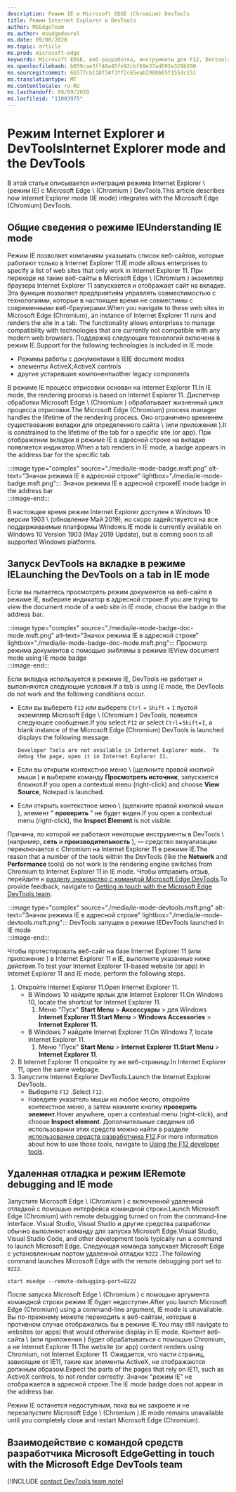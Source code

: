 ```yaml
---
description: Режим IE и Microsoft EDGE (Chromium) DevTools
title: Режим Internet Explorer и DevTools
author: MSEdgeTeam
ms.author: msedgedevrel
ms.date: 09/08/2020
ms.topic: article
ms.prod: microsoft-edge
keywords: Microsoft EDGE, веб-разработка, инструменты для F12, Devtools, ie11, Internet Explorer 11, режим IE
ms.openlocfilehash: b059cae3ff48a45fe92cbf69e37ad692e329b200
ms.sourcegitcommit: 6b577cb118f34f3ff2c65eab2908b65f155dc151
ms.translationtype: MT
ms.contentlocale: ru-RU
ms.lasthandoff: 09/09/2020
ms.locfileid: "11003975"
---
```

# <span data-ttu-id="770cf-104">Режим Internet Explorer и DevTools</span><span class="sxs-lookup"><span data-stu-id="770cf-104">Internet Explorer mode and the DevTools</span></span>  

<span data-ttu-id="770cf-105">В этой статье описывается интеграция режима Internet Explorer \ (режим IE) с Microsoft Edge \ (Chromium \) DevTools.</span><span class="sxs-lookup"><span data-stu-id="770cf-105">This article describes how Internet Explorer mode \(IE mode\) integrates with the Microsoft Edge \(Chromium\) DevTools.</span></span>  

## <span data-ttu-id="770cf-106">Общие сведения о режиме IE</span><span class="sxs-lookup"><span data-stu-id="770cf-106">Understanding IE mode</span></span>  

<span data-ttu-id="770cf-107">Режим IE позволяет компаниям указывать список веб-сайтов, которые работают только в Internet Explorer 11.</span><span class="sxs-lookup"><span data-stu-id="770cf-107">IE mode allows enterprises to specify a list of web sites that only work in Internet Explorer 11.</span></span>  <span data-ttu-id="770cf-108">При переходе на такие веб-сайты в Microsoft Edge \ (Chromium \) экземпляр браузера Internet Explorer 11 запускается и отображает сайт на вкладке.  Эта функция позволяет предприятиям управлять совместимостью с технологиями, которые в настоящее время не совместимы с современными веб-браузерами.</span><span class="sxs-lookup"><span data-stu-id="770cf-108">When you navigate to these web sites in Microsoft Edge \(Chromium\), an instance of Internet Explorer 11 runs and renders the site in a tab.  The functionality allows enterprises to manage compatibility with technologies that are currently not compatible with any modern web browsers.</span></span>  <span data-ttu-id="770cf-109">Поддержка следующих технологий включена в режим IE.</span><span class="sxs-lookup"><span data-stu-id="770cf-109">Support for the following technologies is included in IE mode.</span></span>  

*   <span data-ttu-id="770cf-110">Режимы работы с документами в IE</span><span class="sxs-lookup"><span data-stu-id="770cf-110">IE document modes</span></span>  
*   <span data-ttu-id="770cf-111">элементы ActiveX;</span><span class="sxs-lookup"><span data-stu-id="770cf-111">ActiveX controls</span></span>  
*   <span data-ttu-id="770cf-112">другие устаревшие компоненты</span><span class="sxs-lookup"><span data-stu-id="770cf-112">other legacy components</span></span>  

<span data-ttu-id="770cf-113">В режиме IE процесс отрисовки основан на Internet Explorer 11.</span><span class="sxs-lookup"><span data-stu-id="770cf-113">In IE mode, the rendering process is based on Internet Explorer 11.</span></span>  <span data-ttu-id="770cf-114">Диспетчер обработки Microsoft Edge \ (Chromium \) обрабатывает жизненный цикл процесса отрисовки.</span><span class="sxs-lookup"><span data-stu-id="770cf-114">The Microsoft Edge \(Chromium\) process manager handles the lifetime of the rendering process.</span></span>  <span data-ttu-id="770cf-115">Оно ограничено временем существования вкладки для определенного сайта \ (или приложения \).</span><span class="sxs-lookup"><span data-stu-id="770cf-115">It is constrained to the lifetime of the tab for a specific site \(or app\).</span></span>  <span data-ttu-id="770cf-116">При отображении вкладки в режиме IE в адресной строке на вкладке появляется индикатор.</span><span class="sxs-lookup"><span data-stu-id="770cf-116">When a tab renders in IE mode, a badge appears in the address bar for the specific tab.</span></span>  

:::image type="complex" source="./media/ie-mode-badge.msft.png" alt-text="Значок режима IE в адресной строке" lightbox="./media/ie-mode-badge.msft.png":::
   <span data-ttu-id="770cf-118">Значок режима IE в адресной строке</span><span class="sxs-lookup"><span data-stu-id="770cf-118">IE mode badge in the address bar</span></span>  
:::image-end:::  

<span data-ttu-id="770cf-119">В настоящее время режим Internet Explorer доступен в Windows 10 версии 1903 \ (обновление Май 2019), но скоро задействуется на все поддерживаемые платформы Windows.</span><span class="sxs-lookup"><span data-stu-id="770cf-119">IE mode is currently available on Windows 10 Version 1903 \(May 2019 Update\), but is coming soon to all supported Windows platforms.</span></span>  

## <span data-ttu-id="770cf-120">Запуск DevTools на вкладке в режиме IE</span><span class="sxs-lookup"><span data-stu-id="770cf-120">Launching the DevTools on a tab in IE mode</span></span>  

<span data-ttu-id="770cf-121">Если вы пытаетесь просмотреть режим документов на веб-сайте в режиме IE, выберите индикатор в адресной строке.</span><span class="sxs-lookup"><span data-stu-id="770cf-121">If you are trying to view the document mode of a web site in IE mode, choose the badge in the address bar.</span></span>  

:::image type="complex" source="./media/ie-mode-badge-doc-mode.msft.png" alt-text="Значок режима IE в адресной строке" lightbox="./media/ie-mode-badge-doc-mode.msft.png":::
   <span data-ttu-id="770cf-123">Просмотр режима документов с помощью эмблемы в режиме IE</span><span class="sxs-lookup"><span data-stu-id="770cf-123">View document mode using IE mode badge</span></span>  
:::image-end:::  

<span data-ttu-id="770cf-124">Если вкладка используется в режиме IE, DevTools не работает и выполняются следующие условия.</span><span class="sxs-lookup"><span data-stu-id="770cf-124">If a tab is using IE mode, the DevTools do not work and the following conditions occur.</span></span>

*   <span data-ttu-id="770cf-125">Если вы выберете `F12` или выберете `Ctrl` + `Shift` + `I` пустой экземпляр Microsoft Edge \ (Chromium \) DevTools, появится следующее сообщение.</span><span class="sxs-lookup"><span data-stu-id="770cf-125">If you select `F12` or select `Ctrl`+`Shift`+`I`, a blank instance of the Microsoft Edge \(Chromium\) DevTools is launched displays the following message.</span></span>  
    
    ```text
    Developer Tools are not available in Internet Explorer mode.  To debug the page, open it in Internet Explorer 11.
    ```  
    
*   <span data-ttu-id="770cf-126">Если вы открыли контекстное меню \ (щелкните правой кнопкой мыши \) и выберите команду **Просмотреть источник**, запускается блокнот.</span><span class="sxs-lookup"><span data-stu-id="770cf-126">If you open a contextual menu \(right-click\) and choose **View Source**, Notepad is launched.</span></span>  
*   <span data-ttu-id="770cf-127">Если открыть контекстное меню \ (щелкните правой кнопкой мыши \), элемент " **проверить** " не будет виден.</span><span class="sxs-lookup"><span data-stu-id="770cf-127">If you open a contextual menu \(right-click\), the **Inspect Element** is not visible.</span></span>  

<span data-ttu-id="770cf-128">Причина, по которой не работают некоторые инструменты в DevTools \ (например, **сеть** и **производительность** ), — средство визуализации переключается с Chromium на Internet Explorer 11 в режиме IE.</span><span class="sxs-lookup"><span data-stu-id="770cf-128">The reason that a number of the tools within the DevTools \(like the **Network** and **Performance** tools\) do not work is the rendering engine switches from Chromium to Internet Explorer 11 in IE mode.</span></span>  <span data-ttu-id="770cf-129">Чтобы отправить отзыв, перейдите к [разделу знакомство с командой Microsoft Edge DevTools](#getting-in-touch-with-the-microsoft-edge-devtools-team).</span><span class="sxs-lookup"><span data-stu-id="770cf-129">To provide feedback, navigate to [Getting in touch with the Microsoft Edge DevTools team](#getting-in-touch-with-the-microsoft-edge-devtools-team).</span></span>  

:::image type="complex" source="./media/ie-mode-devtools.msft.png" alt-text="Значок режима IE в адресной строке" lightbox="./media/ie-mode-devtools.msft.png":::
   <span data-ttu-id="770cf-131">DevTools запущен в режиме IE</span><span class="sxs-lookup"><span data-stu-id="770cf-131">DevTools launched in IE mode</span></span>  
:::image-end:::  

<span data-ttu-id="770cf-132">Чтобы протестировать веб-сайт на базе Internet Explorer 11 (или приложение \) в Internet Explorer 11 и IE, выполните указанные ниже действия.</span><span class="sxs-lookup"><span data-stu-id="770cf-132">To test your Internet Explorer 11-based website \(or app\) in Internet Explorer 11 and IE mode, perform the following steps.</span></span>  

1.  <span data-ttu-id="770cf-133">Откройте Internet Explorer 11.</span><span class="sxs-lookup"><span data-stu-id="770cf-133">Open Internet Explorer 11.</span></span>  
    *   <span data-ttu-id="770cf-134">В Windows 10 найдите ярлык для Internet Explorer 11.</span><span class="sxs-lookup"><span data-stu-id="770cf-134">On Windows 10, locate the shortcut for Internet Explorer 11.</span></span>
        1.  <span data-ttu-id="770cf-135">Меню "Пуск" **Start Menu**  >  **Аксессуары**  >  для Windows **Internet Explorer 11**.</span><span class="sxs-lookup"><span data-stu-id="770cf-135">**Start Menu** > **Windows Accessories** > **Internet Explorer 11**.</span></span>  
    *   <span data-ttu-id="770cf-136">В Windows 7 найдите Internet Explorer 11.</span><span class="sxs-lookup"><span data-stu-id="770cf-136">On Windows 7, locate Internet Explorer 11.</span></span>
        1.  <span data-ttu-id="770cf-137">Меню "Пуск" **Start Menu**  >  **Internet Explorer 11**.</span><span class="sxs-lookup"><span data-stu-id="770cf-137">**Start Menu** > **Internet Explorer 11**.</span></span>  
1.  <span data-ttu-id="770cf-138">В Internet Explorer 11 откройте ту же веб-страницу.</span><span class="sxs-lookup"><span data-stu-id="770cf-138">In Internet Explorer 11, open the same webpage.</span></span>  
1.  <span data-ttu-id="770cf-139">Запустите Internet Explorer DevTools.</span><span class="sxs-lookup"><span data-stu-id="770cf-139">Launch the Internet Explorer DevTools.</span></span>  
    *   <span data-ttu-id="770cf-140">Выберите `F12` .</span><span class="sxs-lookup"><span data-stu-id="770cf-140">Select `F12`.</span></span>  
    *   <span data-ttu-id="770cf-141">Наведите указатель мыши на любое место, откройте контекстное меню, а затем нажмите кнопку **проверить элемент**.</span><span class="sxs-lookup"><span data-stu-id="770cf-141">Hover anywhere, open a contextual menu \(right-click\), and choose **Inspect element**.</span></span>  <span data-ttu-id="770cf-142">Дополнительные сведения об использовании этих средств можно найти в разделе [использование средств разработчика F12][PreviousVersionsWindowsInternetExplorerDeveloperSamplesbg182326].</span><span class="sxs-lookup"><span data-stu-id="770cf-142">For more information about how to use those tools, navigate to [Using the F12 developer tools][PreviousVersionsWindowsInternetExplorerDeveloperSamplesbg182326].</span></span>  

## <span data-ttu-id="770cf-143">Удаленная отладка и режим IE</span><span class="sxs-lookup"><span data-stu-id="770cf-143">Remote debugging and IE mode</span></span>  

<span data-ttu-id="770cf-144">Запустите Microsoft Edge \ (Chromium \) с включенной удаленной отладкой с помощью интерфейса командной строки.</span><span class="sxs-lookup"><span data-stu-id="770cf-144">Launch Microsoft Edge \(Chromium\) with remote debugging turned on from the command-line interface.</span></span>  <span data-ttu-id="770cf-145">Visual Studio, Visual Studio и другие средства разработки обычно выполняют команду для запуска Microsoft Edge.</span><span class="sxs-lookup"><span data-stu-id="770cf-145">Visual Studio, Visual Studio Code, and other development tools typically run a command to launch Microsoft Edge.</span></span>  <span data-ttu-id="770cf-146">Следующая команда запускает Microsoft Edge с установленным портом удаленной отладки `9222` .</span><span class="sxs-lookup"><span data-stu-id="770cf-146">The following command launches Microsoft Edge with the remote debugging port set to `9222`.</span></span>  

```shell
start msedge --remote-debugging-port=9222
```  

<span data-ttu-id="770cf-147">После запуска Microsoft Edge \ (Chromium \) с помощью аргумента командной строки режим IE будет недоступен.</span><span class="sxs-lookup"><span data-stu-id="770cf-147">After you launch Microsoft Edge \(Chromium\) using a command-line argument, IE mode is unavailable.</span></span>  <span data-ttu-id="770cf-148">Вы по-прежнему можете переходить к веб-сайтам, которые в противном случае отображались бы в режиме IE.</span><span class="sxs-lookup"><span data-stu-id="770cf-148">You may still navigate to websites \(or apps\) that would otherwise display in IE mode.</span></span> <span data-ttu-id="770cf-149">Контент веб-сайта \ (или приложения \) будет обрабатываться с помощью Chromium, а не Internet Explorer 11.</span><span class="sxs-lookup"><span data-stu-id="770cf-149">The website \(or app\) content renders using Chromium, not Internet Explorer 11.</span></span>  <span data-ttu-id="770cf-150">Ожидается, что части страниц, зависящие от IE11, такие как элементы ActiveX, не отображаются должным образом.</span><span class="sxs-lookup"><span data-stu-id="770cf-150">Expect the parts of the pages that rely on IE11, such as ActiveX controls, to not render correctly.</span></span>  <span data-ttu-id="770cf-151">Значок "режим IE" не отображается в адресной строке.</span><span class="sxs-lookup"><span data-stu-id="770cf-151">The IE mode badge does not appear in the address bar.</span></span>  

<span data-ttu-id="770cf-152">Режим IE останется недоступным, пока вы не закроете и не перезапустите Microsoft Edge \ (Chromium \).</span><span class="sxs-lookup"><span data-stu-id="770cf-152">IE mode remains unavailable until you completely close and restart Microsoft Edge \(Chromium\).</span></span>  

## <span data-ttu-id="770cf-153">Взаимодействие с командой средств разработчика Microsoft Edge</span><span class="sxs-lookup"><span data-stu-id="770cf-153">Getting in touch with the Microsoft Edge DevTools team</span></span>  

[!INCLUDE [contact DevTools team note](./includes/contact-devtools-team-note.md)]  

<!-- links -->  

[PreviousVersionsWindowsInternetExplorerDeveloperSamplesbg182326]: /previous-versions/windows/internet-explorer/ie-developer/samples/bg182326(v%3dvs.85) "Использование средств разработчика F12 | Документы Microsoft"  